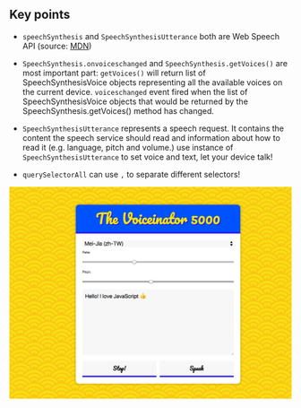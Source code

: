## Key points
* `speechSynthesis` and `SpeechSynthesisUtterance` both are Web Speech API (source: [MDN](https://developer.mozilla.org/en-US/docs/Web/API/SpeechSynthesis))
* `SpeechSynthesis.onvoiceschanged` and `SpeechSynthesis.getVoices()` are most important part:
    `getVoices()` will return list of SpeechSynthesisVoice objects representing all the available voices on the current device.
    `voiceschanged` event fired when the list of SpeechSynthesisVoice objects that would be returned by the SpeechSynthesis.getVoices() method has changed.
* `SpeechSynthesisUtterance` represents a speech request. It contains the content the speech service should read and information about how to read it (e.g. language, pitch and volume.)
    use instance of `SpeechSynthesisUtterance` to set voice and text, let your device talk!

* `querySelectorAll` can use `,` to separate different selectors!

![Screenshot](./screenshot.png)
